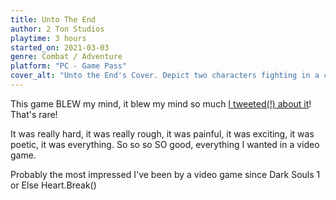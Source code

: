 ```yaml
---
title: Unto The End
author: 2 Ton Studios
playtime: 3 hours
started_on: 2021-03-03
genre: Combat / Adventure
platform: "PC - Game Pass"
cover_alt: "Unto the End's Cover. Depict two characters fighting in a cave"
---
```


This game BLEW my mind, it blew my mind so much [I tweeted(!) about it](https://twitter.com/_princesseuh/status/1367540286478499849)! That's rare!

It was really hard, it was really rough, it was painful, it was exciting, it was poetic, it was everything. So so so SO good, everything I wanted in a video game.

Probably the most impressed I've been by a video game since Dark Souls 1 or Else Heart.Break()
